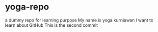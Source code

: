 yoga-repo
=========

a dummy repo for learning purpose
My name is yoga kurniawan I want to learn about GitHub
This is the second commit
